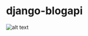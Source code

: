 # django-blogapi

![alt text](https://i.postimg.cc/nr8VjTjJ/Screen-Shot-2021-07-02-at-11-19-09.png)
